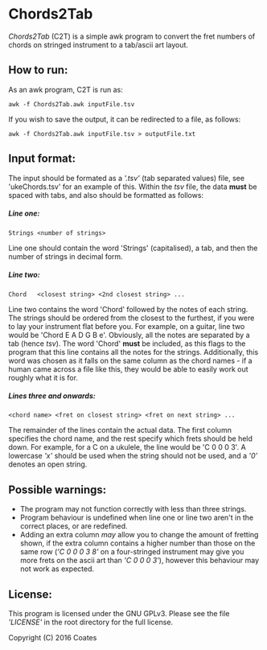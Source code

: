 # Chords2Tab
_Chords2Tab_ (C2T) is a simple awk program to convert the fret numbers of chords on stringed instrument to a tab/ascii art layout.

## How to run:
As an awk program, C2T is run as:

	awk -f Chords2Tab.awk inputFile.tsv

If you wish to save the output, it can be redirected to a file, as follows:

	awk -f Chords2Tab.awk inputFile.tsv > outputFile.txt

## Input format:
The input should be formated as a _'.tsv'_ (tab separated values) file, see 'ukeChords.tsv' for an example of this.
Within the _tsv_ file, the data **must** be spaced with tabs, and also should be formatted as follows:

##### Line one:
	Strings	<number of strings>
Line one should contain the word 'Strings' (capitalised), a tab, and then the number of strings in decimal form.

##### Line two:
	Chord	<closest string> <2nd closest string> ...
Line two contains the word 'Chord' followed by the notes of each string. The strings should be ordered from the closest to the furthest, if you were to lay your instrument flat before you. For example, on a guitar, line two would be 'Chord	E	A	D	G	B	e'. Obviously, all the notes are separated by a tab (hence _tsv_).
The word 'Chord' **must** be included, as this flags to the program that this line contains all the notes for the strings. Additionally, this word was chosen as it falls on the same column as the chord names - if a human came across a file like this, they would be able to easily work out roughly what it is for.

##### Lines three and onwards:
	<chord name> <fret on closest string> <fret on next string> ...
The remainder of the lines contain the actual data. The first column specifies the chord name, and the rest specify which frets should be held down. For example, for a C on a ukulele, the line would be 'C	0	0	0	3'.
A lowercase _'x'_ should be used when the string should not be used, and a _'0'_ denotes an open string.

## Possible warnings:
* The program may not function correctly with less than three strings.
* Program behaviour is undefined when line one or line two aren't in the correct places, or are redefined.
* Adding an extra column _may_ allow you to change the amount of fretting shown, if the extra column contains a higher number than those on the same row (_'C	0	0	0	3	8'_ on a four-stringed instrument may give you more frets on the ascii art than _'C 0 0 0 3'_), however this behaviour may not work as expected.

## License:
This program is licensed under the GNU GPLv3. Please see the file _'LICENSE'_ in the root directory for the full license.

Copyright (C) 2016 Coates
